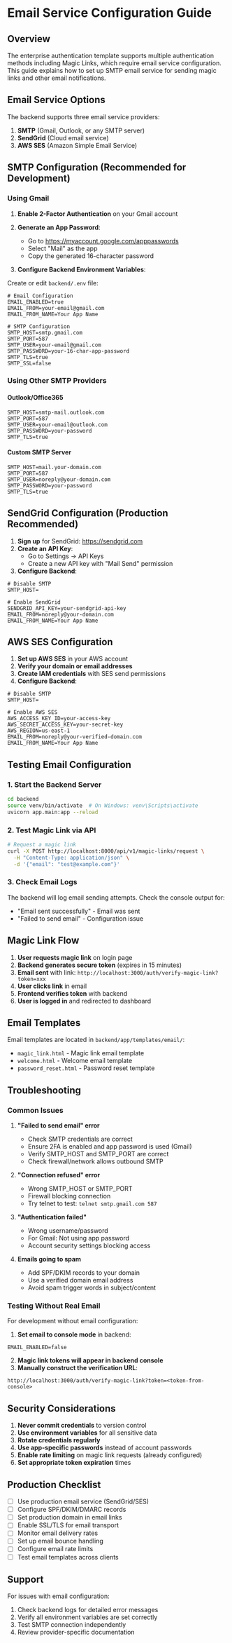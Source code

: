 # Email Service Configuration Guide

## Overview
The enterprise authentication template supports multiple authentication methods including Magic Links, which require email service configuration. This guide explains how to set up SMTP email service for sending magic links and other email notifications.

## Email Service Options

The backend supports three email service providers:
1. **SMTP** (Gmail, Outlook, or any SMTP server)
2. **SendGrid** (Cloud email service)
3. **AWS SES** (Amazon Simple Email Service)

## SMTP Configuration (Recommended for Development)

### Using Gmail

1. **Enable 2-Factor Authentication** on your Gmail account
2. **Generate an App Password**:
   - Go to https://myaccount.google.com/apppasswords
   - Select "Mail" as the app
   - Copy the generated 16-character password

3. **Configure Backend Environment Variables**:

Create or edit `backend/.env` file:

```env
# Email Configuration
EMAIL_ENABLED=true
EMAIL_FROM=your-email@gmail.com
EMAIL_FROM_NAME=Your App Name

# SMTP Configuration
SMTP_HOST=smtp.gmail.com
SMTP_PORT=587
SMTP_USER=your-email@gmail.com
SMTP_PASSWORD=your-16-char-app-password
SMTP_TLS=true
SMTP_SSL=false
```

### Using Other SMTP Providers

#### Outlook/Office365
```env
SMTP_HOST=smtp-mail.outlook.com
SMTP_PORT=587
SMTP_USER=your-email@outlook.com
SMTP_PASSWORD=your-password
SMTP_TLS=true
```

#### Custom SMTP Server
```env
SMTP_HOST=mail.your-domain.com
SMTP_PORT=587
SMTP_USER=noreply@your-domain.com
SMTP_PASSWORD=your-password
SMTP_TLS=true
```

## SendGrid Configuration (Production Recommended)

1. **Sign up** for SendGrid: https://sendgrid.com
2. **Create an API Key**:
   - Go to Settings → API Keys
   - Create a new API key with "Mail Send" permission
3. **Configure Backend**:

```env
# Disable SMTP
SMTP_HOST=

# Enable SendGrid
SENDGRID_API_KEY=your-sendgrid-api-key
EMAIL_FROM=noreply@your-domain.com
EMAIL_FROM_NAME=Your App Name
```

## AWS SES Configuration

1. **Set up AWS SES** in your AWS account
2. **Verify your domain or email addresses**
3. **Create IAM credentials** with SES send permissions
4. **Configure Backend**:

```env
# Disable SMTP
SMTP_HOST=

# Enable AWS SES
AWS_ACCESS_KEY_ID=your-access-key
AWS_SECRET_ACCESS_KEY=your-secret-key
AWS_REGION=us-east-1
EMAIL_FROM=noreply@your-verified-domain.com
EMAIL_FROM_NAME=Your App Name
```

## Testing Email Configuration

### 1. Start the Backend Server
```bash
cd backend
source venv/bin/activate  # On Windows: venv\Scripts\activate
uvicorn app.main:app --reload
```

### 2. Test Magic Link via API
```bash
# Request a magic link
curl -X POST http://localhost:8000/api/v1/magic-links/request \
  -H "Content-Type: application/json" \
  -d '{"email": "test@example.com"}'
```

### 3. Check Email Logs
The backend will log email sending attempts. Check the console output for:
- "Email sent successfully" - Email was sent
- "Failed to send email" - Configuration issue

## Magic Link Flow

1. **User requests magic link** on login page
2. **Backend generates secure token** (expires in 15 minutes)
3. **Email sent** with link: `http://localhost:3000/auth/verify-magic-link?token=xxx`
4. **User clicks link** in email
5. **Frontend verifies token** with backend
6. **User is logged in** and redirected to dashboard

## Email Templates

Email templates are located in `backend/app/templates/email/`:
- `magic_link.html` - Magic link email template
- `welcome.html` - Welcome email template
- `password_reset.html` - Password reset template

## Troubleshooting

### Common Issues

1. **"Failed to send email" error**
   - Check SMTP credentials are correct
   - Ensure 2FA is enabled and app password is used (Gmail)
   - Verify SMTP_HOST and SMTP_PORT are correct
   - Check firewall/network allows outbound SMTP

2. **"Connection refused" error**
   - Wrong SMTP_HOST or SMTP_PORT
   - Firewall blocking connection
   - Try telnet to test: `telnet smtp.gmail.com 587`

3. **"Authentication failed"**
   - Wrong username/password
   - For Gmail: Not using app password
   - Account security settings blocking access

4. **Emails going to spam**
   - Add SPF/DKIM records to your domain
   - Use a verified domain email address
   - Avoid spam trigger words in subject/content

### Testing Without Real Email

For development without email configuration:

1. **Set email to console mode** in backend:
```env
EMAIL_ENABLED=false
```

2. **Magic link tokens will appear in backend console**
3. **Manually construct the verification URL**:
```
http://localhost:3000/auth/verify-magic-link?token=<token-from-console>
```

## Security Considerations

1. **Never commit credentials** to version control
2. **Use environment variables** for all sensitive data
3. **Rotate credentials regularly**
4. **Use app-specific passwords** instead of account passwords
5. **Enable rate limiting** on magic link requests (already configured)
6. **Set appropriate token expiration** times

## Production Checklist

- [ ] Use production email service (SendGrid/SES)
- [ ] Configure SPF/DKIM/DMARC records
- [ ] Set production domain in email links
- [ ] Enable SSL/TLS for email transport
- [ ] Monitor email delivery rates
- [ ] Set up email bounce handling
- [ ] Configure email rate limits
- [ ] Test email templates across clients

## Support

For issues with email configuration:
1. Check backend logs for detailed error messages
2. Verify all environment variables are set correctly
3. Test SMTP connection independently
4. Review provider-specific documentation